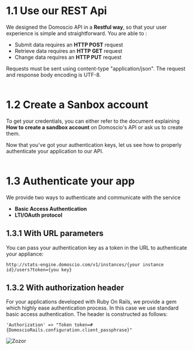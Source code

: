 # 1.1 Use our REST Api

We designed the Domoscio API in a **Restful way**, so that your user experience is simple and straightforward. You are able to :
* Submit data requires an **HTTP POST** request
* Retrieve data requires an **HTTP GET** request
* Change data requires an **HTTP PUT** request

Requests must be sent using content-type "application/json". The request and response body encoding is UTF-8.
<br/><br/>

# 1.2 Create a Sanbox account

To get your credentials, you can either refer to the document explaining **How to create a sandbox account** on Domoscio's API or ask us to create them.

Now that you've got your authentication keys, let us see how to properly authenticate your application to our API.
<br/><br/>

# 1.3 Authenticate your app

We provide two ways to authenticate and communicate with the service
* **Basic Access Authentication**
* **LTI/OAuth protocol**

## 1.3.1 With URL parameters

You can pass your authentication key as a token in the URL to authenticate your appliance:

	http://stats-engine.domoscio.com/v1/instances/{your instance id}/users?token={you key}

## 1.3.2 With authorization header

For your applications developed with Ruby On Rails, we provide a gem which highly ease authentication process. In this case we use standard basic access authentication.
The header is constructed as follows:

	'Authorization' => "Token token=#{DomoscioRails.configuration.client_passphrase}"

![Zozor](http://uploads.siteduzero.com/files/420001_421000/420263.png)